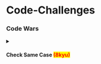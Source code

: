 # Code-Challenges

### Code Wars

<details>
<summary>

#### Check Same Case</b> <mark><font color=red>(8kyu)</font></mark>
</summary>
<p>

- **Module:** [code_challenges/code_wars/check_same_case.py](code_challenges/code_wars/check_same_case.py)
- **Test:** [tests/code_wars/tests/check_same_case.py](tests/code_wars/tests/check_same_case.py)
- **URL:** [Check Same Case Challenge](https://www.codewars.com/kata/5dd462a573ee6d0014ce715b)

</p>
</details>
